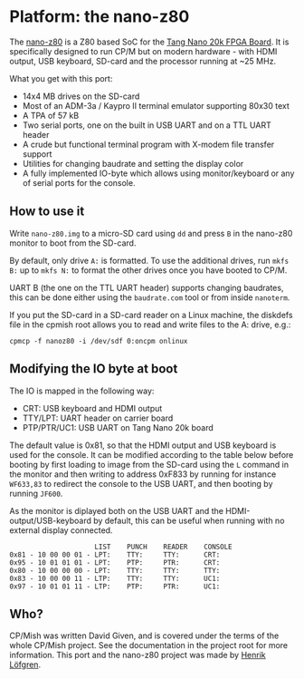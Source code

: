 Platform: the nano-z80
======================

The [nano-z80](https://github.com/venomix666/nano-z80) is a Z80 based SoC for the [Tang Nano 20k FPGA Board](https://wiki.sipeed.com/hardware/en/tang/tang-nano-20k/nano-20k.html). It is specifically designed to run CP/M but on modern hardware - with HDMI output, USB keyboard, SD-card and the processor running at ~25 MHz.

What you get with this port:

- 14x4 MB drives on the SD-card
- Most of an ADM-3a / Kaypro II terminal emulator supporting 80x30 text
- A TPA of 57 kB
- Two serial ports, one on the built in USB UART and on a TTL UART header
- A crude but functional terminal program with X-modem file transfer support
- Utilities for changing baudrate and setting the display color
- A fully implemented IO-byte which allows using monitor/keyboard or any of serial ports for the console.

How to use it
-------------
Write `nano-z80.img` to a micro-SD card using `dd` and press `B` in the nano-z80 monitor to boot from the SD-card.

By default, only drive `A:` is formatted. To use the additional drives, run `mkfs B:` up to `mkfs N:` to format the other drives once you have booted to CP/M.

UART B (the one on the TTL UART header) supports changing baudrates, this can be done either using the `baudrate.com` tool or from inside `nanoterm`.

If you put the SD-card in a SD-card reader on a Linux machine, the diskdefs file in the
cpmish root allows you to read and write files to the A: drive, e.g.:

    cpmcp -f nanoz80 -i /dev/sdf 0:oncpm onlinux

Modifying the IO byte at boot
--------------
The IO is mapped in the following way:
- CRT: USB keyboard and HDMI output
- TTY/LPT: UART header on carrier board
- PTP/PTR/UC1: USB UART on Tang Nano 20k board

The default value is 0x81, so that the HDMI output and USB keyboard is used for the console. It can be modified according to the table below before booting by first loading to image from the SD-card using the `L` command in the monitor and then writing to address 0xF833 by running for instance `WF633,83` to redirect the console to the USB UART, and then booting by running `JF600`. 

As the monitor is diplayed both on the USB UART and the HDMI-output/USB-keyboard by default, this can be useful when running with no external display connected.
```
                     LIST    PUNCH    READER    CONSOLE  
0x81 - 10 00 00 01 - LPT:    TTY:     TTY:      CRT:  
0x95 - 10 01 01 01 - LPT:    PTP:     PTR:      CRT:  
0x80 - 10 00 00 00 - LPT:    TTY:     TTY:      TTY:  
0x83 - 10 00 00 11 - LTP:    TTY:     TTY:      UC1:  
0x97 - 10 01 01 11 - LTP:    PTP:     PTR:      UC1:  
```


Who?
----

CP/Mish  was written David Given, and is covered under the terms of the whole CP/Mish project. See the documentation in the project root for more information. This port and the nano-z80 project was made by [Henrik Löfgren](https://github.com/venomix666/).






